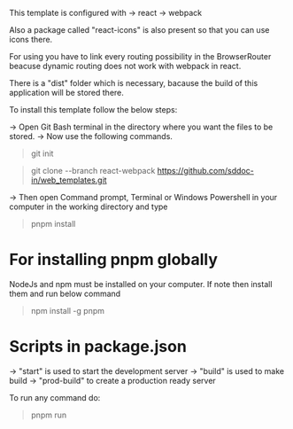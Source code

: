 This template is configured with
 -> react
 -> webpack

Also a package called "react-icons" is also present so that you can use icons there.

For using you have to link every routing possibility in the BrowserRouter beacuse dynamic routing does not work with webpack in react.

There is a "dist" folder which is necessary, bacause the build of this application will be stored there.

To install this template follow the below steps:

 -> Open Git Bash terminal in the directory where you want the files to be stored.
 -> Now use the following commands.
 > git init

 > git clone --branch react-webpack https://github.com/sddoc-in/web_templates.git

 -> Then open Command prompt, Terminal or Windows Powershell in your computer in the working directory and type
 > pnpm install

# For installing pnpm globally
 NodeJs and npm must be installed on your computer. If note then install them and run below command
 > npm install -g pnpm 

# Scripts in package.json
 -> "start" is used to start the development server
 -> "build" is used to make build
 -> "prod-build" to create a production ready server

To run any command do:
 > pnpm run <script from package.json>

## For hosting you have to host the files in the dist folder

## All the files are important deleting any file may result in application failure